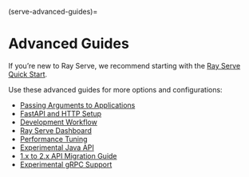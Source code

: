 (serve-advanced-guides)=
# Advanced Guides

If you’re new to Ray Serve, we recommend starting with the [Ray Serve Quick Start](getting_started).

Use these advanced guides for more options and configurations:
- [Passing Arguments to Applications](app-builder-guide)
- [FastAPI and HTTP Setup](http-guide)
- [Development Workflow](dev-workflow)
- [Ray Serve Dashboard](dash-serve-view)
- [Performance Tuning](performance)
- [Experimental Java API](managing-java-deployments)
- [1.x to 2.x API Migration Guide](migration)
- [Experimental gRPC Support](direct-ingress)
